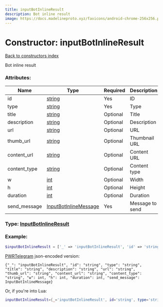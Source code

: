 ```yaml
---
title: inputBotInlineResult
description: Bot inline result
image: https://docs.madelineproto.xyz/favicons/android-chrome-256x256.png
---
```

# Constructor: inputBotInlineResult  
[Back to constructors index](index.md)



Bot inline result

### Attributes:

| Name     |    Type       | Required | Description |
|----------|---------------|----------|-------------|
|id|[string](../types/string.md) | Yes|ID|
|type|[string](../types/string.md) | Yes|Type|
|title|[string](../types/string.md) | Optional|Title|
|description|[string](../types/string.md) | Optional|Description|
|url|[string](../types/string.md) | Optional|URL|
|thumb\_url|[string](../types/string.md) | Optional|Thumbnail URL|
|content\_url|[string](../types/string.md) | Optional|Content URL|
|content\_type|[string](../types/string.md) | Optional|Content type|
|w|[int](../types/int.md) | Optional|Width|
|h|[int](../types/int.md) | Optional|Height|
|duration|[int](../types/int.md) | Optional|Duration|
|send\_message|[InputBotInlineMessage](../types/InputBotInlineMessage.md) | Yes|Message to send|



### Type: [InputBotInlineResult](../types/InputBotInlineResult.md)


### Example:

```php
$inputBotInlineResult = ['_' => 'inputBotInlineResult', 'id' => 'string', 'type' => 'string', 'title' => 'string', 'description' => 'string', 'url' => 'string', 'thumb_url' => 'string', 'content_url' => 'string', 'content_type' => 'string', 'w' => int, 'h' => int, 'duration' => int, 'send_message' => InputBotInlineMessage];
```  

[PWRTelegram](https://pwrtelegram.xyz) json-encoded version:

```
{"_": "inputBotInlineResult", "id": "string", "type": "string", "title": "string", "description": "string", "url": "string", "thumb_url": "string", "content_url": "string", "content_type": "string", "w": int, "h": int, "duration": int, "send_message": InputBotInlineMessage}
```


Or, if you're into Lua:

```lua
inputBotInlineResult={_='inputBotInlineResult', id='string', type='string', title='string', description='string', url='string', thumb_url='string', content_url='string', content_type='string', w=int, h=int, duration=int, send_message=InputBotInlineMessage}

```


